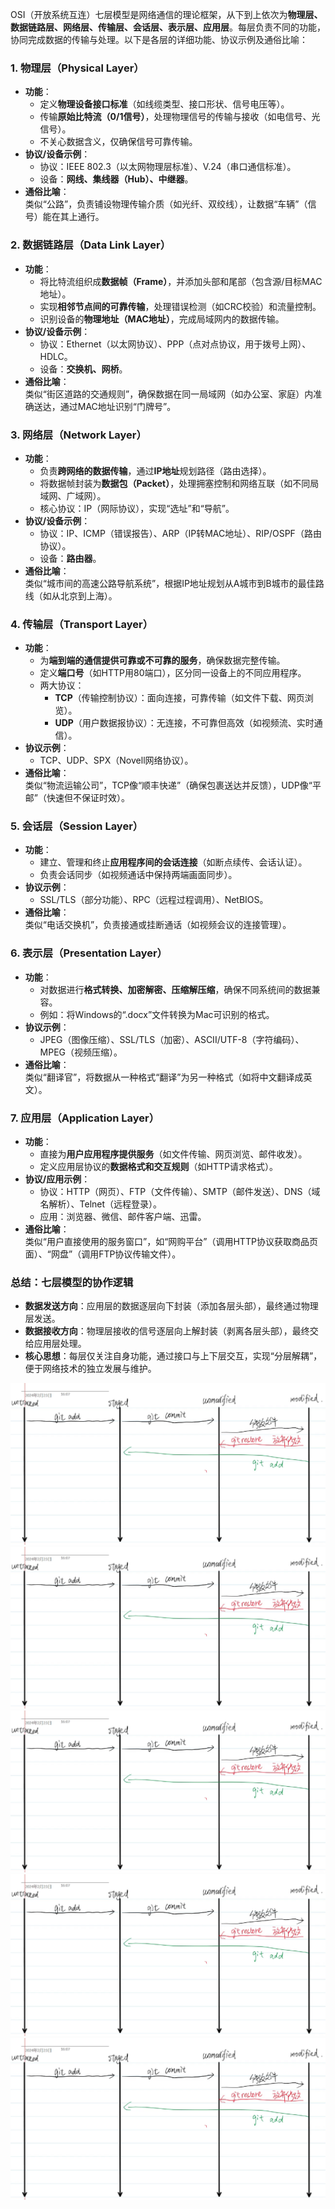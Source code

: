 OSI（开放系统互连）七层模型是网络通信的理论框架，从下到上依次为**物理层、数据链路层、网络层、传输层、会话层、表示层、应用层**。每层负责不同的功能，协同完成数据的传输与处理。以下是各层的详细功能、协议示例及通俗比喻：


### **1. 物理层（Physical Layer）**
- **功能**：  
  - 定义**物理设备接口标准**（如线缆类型、接口形状、信号电压等）。  
  - 传输**原始比特流（0/1信号）**，处理物理信号的传输与接收（如电信号、光信号）。  
  - 不关心数据含义，仅确保信号可靠传输。  
- **协议/设备示例**：  
  - 协议：IEEE 802.3（以太网物理层标准）、V.24（串口通信标准）。  
  - 设备：**网线、集线器（Hub）、中继器**。  
- **通俗比喻**：  
  类似“公路”，负责铺设物理传输介质（如光纤、双绞线），让数据“车辆”（信号）能在其上通行。


### **2. 数据链路层（Data Link Layer）**
- **功能**：  
  - 将比特流组织成**数据帧（Frame）**，并添加头部和尾部（包含源/目标MAC地址）。  
  - 实现**相邻节点间的可靠传输**，处理错误检测（如CRC校验）和流量控制。  
  - 识别设备的**物理地址（MAC地址）**，完成局域网内的数据传输。  
- **协议/设备示例**：  
  - 协议：Ethernet（以太网协议）、PPP（点对点协议，用于拨号上网）、HDLC。  
  - 设备：**交换机、网桥**。  
- **通俗比喻**：  
  类似“街区道路的交通规则”，确保数据在同一局域网（如办公室、家庭）内准确送达，通过MAC地址识别“门牌号”。


### **3. 网络层（Network Layer）**
- **功能**：  
  - 负责**跨网络的数据传输**，通过**IP地址**规划路径（路由选择）。  
  - 将数据帧封装为**数据包（Packet）**，处理拥塞控制和网络互联（如不同局域网、广域网）。  
  - 核心协议：IP（网际协议），实现“选址”和“导航”。  
- **协议/设备示例**：  
  - 协议：IP、ICMP（错误报告）、ARP（IP转MAC地址）、RIP/OSPF（路由协议）。  
  - 设备：**路由器**。  
- **通俗比喻**：  
  类似“城市间的高速公路导航系统”，根据IP地址规划从A城市到B城市的最佳路线（如从北京到上海）。


### **4. 传输层（Transport Layer）**
- **功能**：  
  - 为**端到端的通信提供可靠或不可靠的服务**，确保数据完整传输。  
  - 定义**端口号**（如HTTP用80端口），区分同一设备上的不同应用程序。  
  - 两大协议：  
    - **TCP**（传输控制协议）：面向连接，可靠传输（如文件下载、网页浏览）。  
    - **UDP**（用户数据报协议）：无连接，不可靠但高效（如视频流、实时通信）。  
- **协议示例**：  
  - TCP、UDP、SPX（Novell网络协议）。  
- **通俗比喻**：  
  类似“物流运输公司”，TCP像“顺丰快递”（确保包裹送达并反馈），UDP像“平邮”（快速但不保证时效）。


### **5. 会话层（Session Layer）**
- **功能**：  
  - 建立、管理和终止**应用程序间的会话连接**（如断点续传、会话认证）。  
  - 负责会话同步（如视频通话中保持两端画面同步）。  
- **协议示例**：  
  - SSL/TLS（部分功能）、RPC（远程过程调用）、NetBIOS。  
- **通俗比喻**：  
  类似“电话交换机”，负责接通或挂断通话（如视频会议的连接管理）。


### **6. 表示层（Presentation Layer）**
- **功能**：  
  - 对数据进行**格式转换、加密解密、压缩解压缩**，确保不同系统间的数据兼容。  
  - 例如：将Windows的“.docx”文件转换为Mac可识别的格式。  
- **协议示例**：  
  - JPEG（图像压缩）、SSL/TLS（加密）、ASCII/UTF-8（字符编码）、MPEG（视频压缩）。  
- **通俗比喻**：  
  类似“翻译官”，将数据从一种格式“翻译”为另一种格式（如将中文翻译成英文）。


### **7. 应用层（Application Layer）**
- **功能**：  
  - 直接为**用户应用程序提供服务**（如文件传输、网页浏览、邮件收发）。  
  - 定义应用层协议的**数据格式和交互规则**（如HTTP请求格式）。  
- **协议/应用示例**：  
  - 协议：HTTP（网页）、FTP（文件传输）、SMTP（邮件发送）、DNS（域名解析）、Telnet（远程登录）。  
  - 应用：浏览器、微信、邮件客户端、迅雷。  
- **通俗比喻**：  
  类似“用户直接使用的服务窗口”，如“网购平台”（调用HTTP协议获取商品页面）、“网盘”（调用FTP协议传输文件）。


### **总结：七层模型的协作逻辑**
- **数据发送方向**：应用层的数据逐层向下封装（添加各层头部），最终通过物理层发送。  
- **数据接收方向**：物理层接收的信号逐层向上解封装（剥离各层头部），最终交给应用层处理。  
- **核心思想**：每层仅关注自身功能，通过接口与上下层交互，实现“分层解耦”，便于网络技术的独立发展与维护。

![alt text](image.png)
![alt text](image.png)
![alt text](image.png)
![alt text](image.png)
![alt text](image.png)